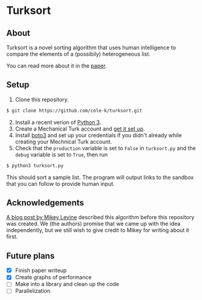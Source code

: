 # Turksort

## About

Turksort is a novel sorting algorithm that uses human intelligence to compare the elements of a (possibily) heterogeneous list.

You can read more about it in the [paper](/paper/turksort.tex/).

## Setup

1. Clone this repository.

```bash
$ git clone https://github.com/cole-k/turksort.git
```

2. Install a recent verion of [Python 3](https://www.python.org/downloads/).
3. Create a Mechanical Turk account and [get it set up](https://www.mturk.com/get-started).
4. Install [boto3](https://boto3.amazonaws.com/v1/documentation/api/latest/guide/quickstart.html#installation) and set up your credentials if you didn't already while creating your Mechnical Turk account.
5. Check that the `production` variable is set to `False` in `turksort.py` and the `debug` variable is set to `True`, then run

```bash
$ python3 turksort.py
```

This should sort a sample list. The program will output links to the sandbox that you can follow to provide human input.

## Acknowledgements

[A blog post by Mikey
Levine](http://games.hazzens.com/blog/2014/02/27/turk_sort.html) described this
algorithm before this repository was created. We (the authors) promise that we
came up with the idea independently, but we still wish to give credit to Mikey
for writing about it first.


## Future plans

- [x] Finish paper writeup
- [x] Create graphs of performance
- [ ] Make into a library and clean up the code
- [ ] Parallelization
